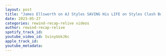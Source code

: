 ```yaml
---
layout: post
title: "James Ellsworth on AJ Styles SAVING His LIFE on Styles Clash Botch #shorts"
date: 2023-05-27
categories: rewind-recap-relive videos
author: rewind-recap-relive
spotify_track_id: 
youtube_video_id: SvinyUokJ6c
apple_track_id: 
youtube_metadata: 
---
```

